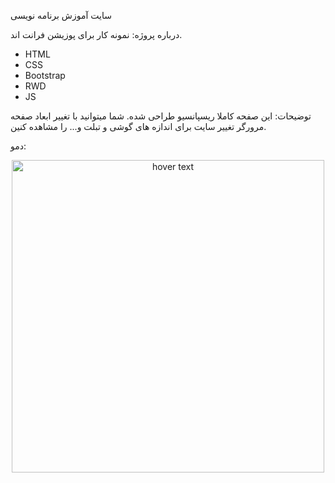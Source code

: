 سایت آموزش برنامه نویسی

درباره پروژه:
نمونه کار برای پوزیشن فرانت اند.

<ul>
  <li>HTML</li>
  <li>CSS</li>
  <li>Bootstrap</li>
  <li>RWD</li>
  <li>JS</li>
</ul>

توضیحات:
این صفحه کاملا ریسپانسیو طراحی شده. شما میتوانید با تغییر ابعاد صفحه مرورگر تغییر سایت برای اندازه های گوشی و تبلت و... را مشاهده کنین.

دمو:



<p align="center">
  <img src="./Demo.gif" width="500" title="hover text">
</p>
